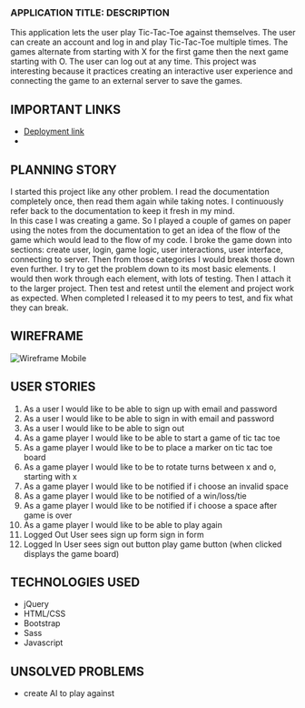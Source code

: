 ### APPLICATION TITLE: DESCRIPTION
This application lets the user play Tic-Tac-Toe against themselves.  The user can create an account and log in and play Tic-Tac-Toe multiple times. The games alternate from starting with X for the first game then the next game starting with O. The user can log out at any time.
This project was interesting because it practices creating an interactive user experience and connecting the game to an external server to save the games.

## IMPORTANT LINKS
- [Deployment link](https://arnau321.github.io/Tic-Tac-Toe-client/)
- 
## PLANNING STORY
I started this project like any other problem.  I read the documentation completely once, then read them again while taking notes.  I continuously refer back to the documentation to keep it fresh in my mind.  
In this case I was creating a game.  So I played a couple of games on paper using the notes from the documentation to get an idea of the flow of the game which would lead to the flow of my code.  I broke the game down into sections: create user, login, game logic, user interactions, user interface, connecting to server.
Then from those categories I would break those down even further.  I try to get the problem down to its most basic elements. I would then work through each element, with lots of testing. Then I attach it to  the larger project.  Then test and retest until the element and project work as expected.  When completed I released it to my peers to test, and fix what they can break.

## WIREFRAME
![Wireframe Mobile](https://i.imgur.com/15mBDGx.png)

## USER STORIES

1. As a user I would like to be able to sign up with email and password
2. As a user I would like to be able to sign in with email and password
3. As a user I would like to be able to sign out
4. As a game player I would like to be able to start a game of tic tac toe
5. As a game player I would like to be to place a marker on tic tac toe board
6. As a game player I would like to be to rotate turns between x and o, starting with x
7. As a game player I would like to be notified if i choose an invalid space
8. As a game player I would like to be notified of a win/loss/tie
9. As a game player I would like to be notified if i choose a space after game is over
10. As a game player I would like to be able to play again
11. Logged Out User sees
      sign up form
      sign in form
12. Logged In User sees
      sign out button
      play game button (when clicked displays the game board)

## TECHNOLOGIES USED
- jQuery
- HTML/CSS
- Bootstrap
- Sass
- Javascript

## UNSOLVED PROBLEMS
- create AI to play against

